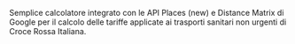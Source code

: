 Semplice calcolatore integrato con le API Places (new) e Distance Matrix di Google per il calcolo delle tariffe applicate ai trasporti sanitari non urgenti di Croce Rossa Italiana.